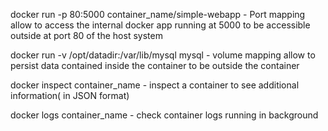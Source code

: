 docker run -p 80:5000 container_name/simple-webapp - Port mapping allow to access the internal docker app running at 5000 to be accessible outside at port 80 of the host system

docker run -v /opt/datadir:/var/lib/mysql mysql - volume mapping allow to persist data contained inside the container to be outside the container

docker inspect container_name - inspect a container to see additional information( in JSON format)

docker logs container_name - check container logs running in background
